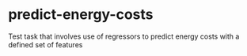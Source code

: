# predict-energy-costs
Test task that involves use of regressors to predict energy costs with a defined set of features
